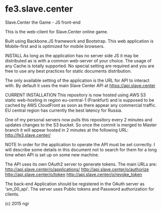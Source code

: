 # fe3.slave.center
Slave.Center the Game - JS front-end

This is the web-client for Slave.Center online game.

Built using Backbone.JS framework and Bootstrap.
This web application is Mobile-first and is optimized for mobile browsers.

INSTALL
As long as the application has no server side JS it may be distributed as is with a common 
web-server of your choice. The usage of any Cache is totally supported. No special setting 
are required and you are free to use any best practices for static documents distribution.

The only available setting of the application is the URL for API to interact with. 
By default it uses the main Slave Center API at https://api.slave.center

CURRENT INSTALLATION
This repository is now hosted using AWS S3 static web-hosting in region eu-central-1 
(Frankfurt) and is supposed to be cached by AWS CloudFront as soon as there appear any
commercial traffic. EU central region has currently the best latency for Russia.

One of my personal servers now pulls this repository every 2 minutes and updates changes
to the S3 bucket. So once the commit is merged to Master branch it will appear hosted 
in 2 minutes at the following URL: http://fe3.slave.center/

NOTE
In order for the application to operate the API must be set correctly. I will describe some
details in this document not to search for them for a long time when API is set up on
some new machine.

The API uses its own OAuth2 server to generate tokens. The main URLs are:
http://api.slave.center/o/applications/
http://api.slave.center/o/authorize
http://api.slave.center/o/token
http://api.slave.center/o/revoke_token

The back-end Application should be registered in the OAuth server as 'sm_00_api'.
The server uses Public tokens and Password authorization for clients.

(c) 2015 ngr 
